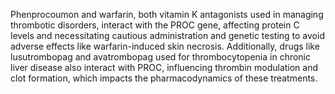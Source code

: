 Phenprocoumon and warfarin, both vitamin K antagonists used in managing thrombotic disorders, interact with the PROC gene, affecting protein C levels and necessitating cautious administration and genetic testing to avoid adverse effects like warfarin-induced skin necrosis. Additionally, drugs like lusutrombopag and avatrombopag used for thrombocytopenia in chronic liver disease also interact with PROC, influencing thrombin modulation and clot formation, which impacts the pharmacodynamics of these treatments.